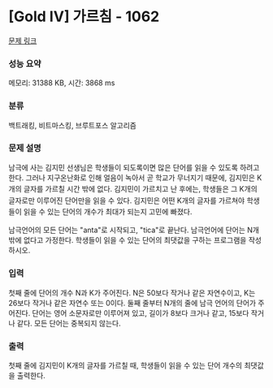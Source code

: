 # [Gold IV] 가르침 - 1062 

[문제 링크](https://www.acmicpc.net/problem/1062) 

### 성능 요약

메모리: 31388 KB, 시간: 3868 ms

### 분류

백트래킹, 비트마스킹, 브루트포스 알고리즘

### 문제 설명

<p>남극에 사는 김지민 선생님은 학생들이 되도록이면 많은 단어를 읽을 수 있도록 하려고 한다. <span style="line-height:1.6em">그러나 지구온난화로 인해 얼음이 녹아서 곧 학교가 무너지기 때문에, 김지민은 K개의 글자를 가르칠 시간 밖에 없다. 김지민이 가르치고 난 후에는, 학생들은 그 K개의 글자로만 이루어진 단어만을 읽을 수 있다. 김지민은 어떤 K개의 글자를 가르쳐야 학생들이 읽을 수 있는 단어의 개수가 최대가 되는지 고민에 빠졌다.</span></p>

<p>남극언어의 모든 단어는 "anta"로 시작되고, "tica"로 끝난다. 남극언어에 단어는 N개 밖에 없다고 가정한다. 학생들이 읽을 수 있는 단어의 최댓값을 구하는 프로그램을 작성하시오.</p>

### 입력 

 <p>첫째 줄에 단어의 개수 N과 K가 주어진다. N은 50보다 작거나 같은 자연수이고, K는 26보다 작거나 같은 자연수 또는 0이다. 둘째 줄부터 N개의 줄에 남극 언어의 단어가 주어진다. 단어는 영어 소문자로만 이루어져 있고, 길이가 8보다 크거나 같고, 15보다 작거나 같다. 모든 단어는 중복되지 않는다.</p>

### 출력 

 <p>첫째 줄에 김지민이 K개의 글자를 가르칠 때, 학생들이 읽을 수 있는 단어 개수의 최댓값을 출력한다.</p>

